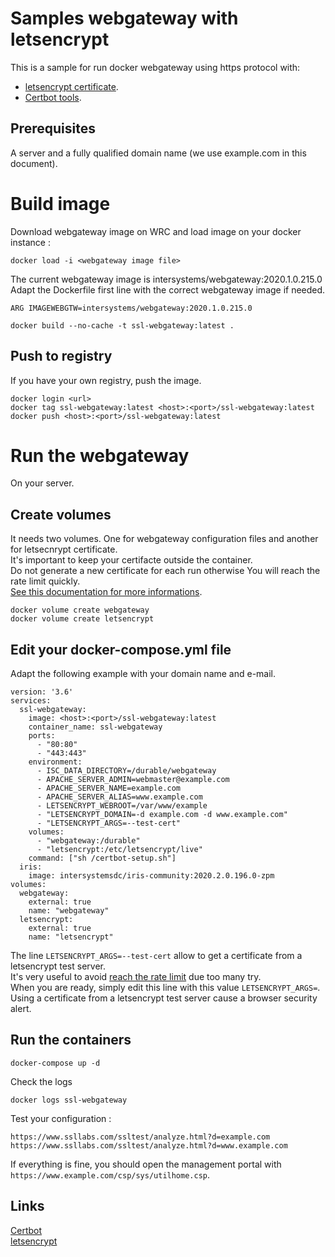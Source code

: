 # Samples webgateway with letsencrypt

This is a sample for run docker webgateway using https protocol with:  

* [letsencrypt certificate](https://letsencrypt.org/).  
* [Certbot tools](https://certbot.eff.org/).    


## Prerequisites

A server and a fully qualified domain name (we use example.com in this document).  

# Build image

Download webgateway image on WRC and load image on your docker instance : 

```
docker load -i <webgateway image file>
```

The current webgateway image is intersystems/webgateway:2020.1.0.215.0  
Adapt the Dockerfile first line with the correct webgateway image if needed. 

```
ARG IMAGEWEBGTW=intersystems/webgateway:2020.1.0.215.0
```


```
docker build --no-cache -t ssl-webgateway:latest .
```

## Push to registry

If you have your own registry, push the image.  

```
docker login <url>
docker tag ssl-webgateway:latest <host>:<port>/ssl-webgateway:latest
docker push <host>:<port>/ssl-webgateway:latest
```

# Run the webgateway

On your server.  

## Create volumes

It needs two volumes.  One for webgateway configuration files and another for letsecnrypt certificate.  
It's important to keep your certifacte outside the container.  
Do not generate a new certificate for each run otherwise You will reach the rate limit quickly.  
[See this documentation for more informations](https://letsencrypt.org/docs/rate-limits/).  

```
docker volume create webgateway
docker volume create letsencrypt
```

## Edit your docker-compose.yml file

Adapt the following example with your domain name and e-mail.

```
version: '3.6'
services:
  ssl-webgateway:
    image: <host>:<port>/ssl-webgateway:latest
    container_name: ssl-webgateway
    ports: 
      - "80:80"
      - "443:443"
    environment:
      - ISC_DATA_DIRECTORY=/durable/webgateway
      - APACHE_SERVER_ADMIN=webmaster@example.com
      - APACHE_SERVER_NAME=example.com
      - APACHE_SERVER_ALIAS=www.example.com
      - LETSENCRYPT_WEBROOT=/var/www/example
      - "LETSENCRYPT_DOMAIN=-d example.com -d www.example.com"
      - "LETSENCRYPT_ARGS=--test-cert"
    volumes:
      - "webgateway:/durable"
      - "letsencrypt:/etc/letsencrypt/live"
    command: ["sh /certbot-setup.sh"]
  iris:
    image: intersystemsdc/iris-community:2020.2.0.196.0-zpm
volumes:
  webgateway:
    external: true
    name: "webgateway"
  letsencrypt:
    external: true
    name: "letsencrypt"
```

The line  `LETSENCRYPT_ARGS=--test-cert` allow to get a certificate from a letsencrypt test server.  
It's very useful to avoid [reach the rate limit](https://letsencrypt.org/docs/rate-limits/) due too many try.  
When you are ready, simply edit this line with this value `LETSENCRYPT_ARGS=`.  
Using a certificate from a letsencrypt test server cause a browser security alert.  

## Run the containers

```
docker-compose up -d
```

Check the logs  

```
docker logs ssl-webgateway
```

Test your configuration : 
```
https://www.ssllabs.com/ssltest/analyze.html?d=example.com
https://www.ssllabs.com/ssltest/analyze.html?d=www.example.com
```

If everything is fine, you should open the management portal with `https://www.example.com/csp/sys/utilhome.csp`.

## Links

[Certbot](https://certbot.eff.org/)  
[letsencrypt](https://letsencrypt.org/)
